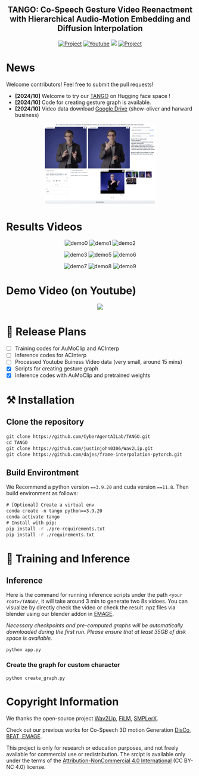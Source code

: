 <div align="center">
<!-- <p align="center"> <img src="./assets/EMAGE_2024/1711449143651.jpg" width="100px"> </p> -->
<h2>TANGO: Co-Speech Gesture Video Reenactment with Hierarchical Audio-Motion Embedding and Diffusion Interpolation</h2>

<a href='https://pantomatrix.github.io/TANGO/'><img src='https://img.shields.io/badge/Project-TANGO-blue' alt='Project'></a>
<a href='https://www.youtube.com/watch?v=_DfsA11puBc'><img src='https://img.shields.io/badge/YouTube-TANGO-rgb(255, 0, 0)' alt='Youtube'></a>
<a href='https://huggingface.co/spaces/H-Liu1997/TANGO'><img src='https://img.shields.io/badge/%F0%9F%A4%97%20Hugging%20Face-Spaces-blue'></a>
<a href='https://arxiv.org/abs/2410.04221'><img src='https://img.shields.io/badge/Paper-ArXiv-yellow' alt='Project'></a>

</div>

# News

Welcome contributors! Feel free to submit the pull requests!

- **[2024/10]** Welcome to try our [TANGO](<(https://huggingface.co/spaces/H-Liu1997/TANGO)!>) on Hugging face space !
- **[2024/10]** Code for creating gesture graph is available.
- **[2024/10]** Video data download [Google Drive](https://drive.google.com/drive/folders/1-A_Bb_L7UMLvckbHmZRltnb7jgaLzd6D?usp=sharing) (show-oliver and harward business)

<p align=center>
<img src ="./assets/hg.png" width="60%" >
</p>

# Results Videos

<p align="center">
  <img src="./assets/demo8.gif" width="32%" alt="demo0">
  <img src="./assets/demo1.gif" width="32%" alt="demo1">
  <img src="./assets/demo2.gif" width="32%" alt="demo2">
</p>
<p align="center">
  <img src="./assets/demo3.gif" width="32%" alt="demo3">
  <img src="./assets/demo5.gif" width="32%" alt="demo5">
  <img src="./assets/demo0.gif" width="32%" alt="demo6">
</p>
<p align="center">
  <img src="./assets/demo7.gif" width="32%" alt="demo7">
  <img src="./assets/demo6.gif" width="32%" alt="demo8">
  <img src="./assets/demo9.gif" width="32%" alt="demo9">
</p>

# Demo Video (on Youtube)

<p align=center>
    <a href="https://youtu.be/xuhD_-tMH1w?si=Tr6jHAhOR1fxWIjb">
    <img  width="68%" src="./assets/video.png">
    </a>
</p>

# 📝 Release Plans

- [ ] Training codes for AuMoClip and ACInterp
- [ ] Inference codes for ACInterp
- [ ] Processed Youtube Buiness Video data (very small, around 15 mins)
- [x] Scripts for creating gesture graph
- [x] Inference codes with AuMoClip and pretrained weights

# ⚒️ Installation

## Clone the repository

```shell
git clone https://github.com/CyberAgentAILab/TANGO.git
cd TANGO
git clone https://github.com/justinjohn0306/Wav2Lip.git
git clone https://github.com/dajes/frame-interpolation-pytorch.git
```

## Build Environtment

We Recommend a python version `==3.9.20` and cuda version `==11.8`. Then build environment as follows:

```shell
# [Optional] Create a virtual env
conda create -n tango python==3.9.20
conda activate tango
# Install with pip:
pip install -r ./pre-requirements.txt
pip install -r ./requirements.txt
```

# 🚀 Training and Inference

## Inference

Here is the command for running inference scripts under the path `<your root>/TANGO/`, it will take around 3 min to generate two 8s vidoes. You can visualize by directly check the video or check the result .npz files via blender using our blender addon in [EMAGE](https://github.com/PantoMatrix/PantoMatrix).

_Necessary checkpoints and pre-computed graphs will be automatically downloaded during the first run. Please ensure that at least 35GB of disk space is available._

```shell
python app.py
```

### Create the graph for custom character

```shell
python create_graph.py
```

# Copyright Information

We thanks the open-source project [Wav2Lip](https://github.com/Rudrabha/Wav2Lip), [FiLM](https://github.com/caffeinism/FiLM-pytorch), [SMPLerX](https://github.com/caizhongang/SMPLer-X).

Check out our previous works for Co-Speech 3D motion Generation <a href="https://github.com/PantoMatrix/PantoMatrix">DisCo, BEAT, EMAGE</a>.

This project is only for research or education purposes, and not freely available for commercial use or redistribution. The srcipt is available only under the terms of the [Attribution-NonCommercial 4.0 International](https://creativecommons.org/licenses/by-nc/4.0/legalcode) (CC BY-NC 4.0) license.

